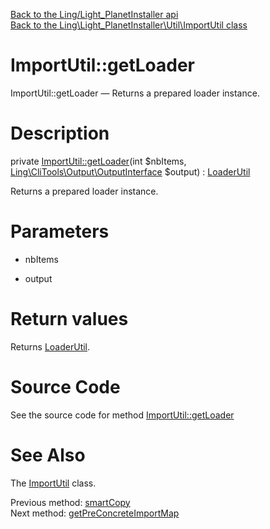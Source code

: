 [Back to the Ling/Light_PlanetInstaller api](https://github.com/lingtalfi/Light_PlanetInstaller/blob/master/doc/api/Ling/Light_PlanetInstaller.md)<br>
[Back to the Ling\Light_PlanetInstaller\Util\ImportUtil class](https://github.com/lingtalfi/Light_PlanetInstaller/blob/master/doc/api/Ling/Light_PlanetInstaller/Util/ImportUtil.md)


ImportUtil::getLoader
================



ImportUtil::getLoader — Returns a prepared loader instance.




Description
================


private [ImportUtil::getLoader](https://github.com/lingtalfi/Light_PlanetInstaller/blob/master/doc/api/Ling/Light_PlanetInstaller/Util/ImportUtil/getLoader.md)(int $nbItems, [Ling\CliTools\Output\OutputInterface](https://github.com/lingtalfi/CliTools/blob/master/doc/api/Ling/CliTools/Output/OutputInterface.md) $output) : [LoaderUtil](https://github.com/lingtalfi/CliTools/blob/master/doc/api/Ling/CliTools/Util/LoaderUtil.md)




Returns a prepared loader instance.




Parameters
================


- nbItems

    

- output

    


Return values
================

Returns [LoaderUtil](https://github.com/lingtalfi/CliTools/blob/master/doc/api/Ling/CliTools/Util/LoaderUtil.md).








Source Code
===========
See the source code for method [ImportUtil::getLoader](https://github.com/lingtalfi/Light_PlanetInstaller/blob/master/Util/ImportUtil.php#L868-L878)


See Also
================

The [ImportUtil](https://github.com/lingtalfi/Light_PlanetInstaller/blob/master/doc/api/Ling/Light_PlanetInstaller/Util/ImportUtil.md) class.

Previous method: [smartCopy](https://github.com/lingtalfi/Light_PlanetInstaller/blob/master/doc/api/Ling/Light_PlanetInstaller/Util/ImportUtil/smartCopy.md)<br>Next method: [getPreConcreteImportMap](https://github.com/lingtalfi/Light_PlanetInstaller/blob/master/doc/api/Ling/Light_PlanetInstaller/Util/ImportUtil/getPreConcreteImportMap.md)<br>

